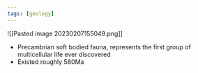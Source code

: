 ```yaml
---
tags: [geology]
---
```

![[Pasted image 20230207155049.png]]
- Precambrian soft bodied fauna, represents the first group of multicellular life ever discovered
- Existed roughly 580Ma
